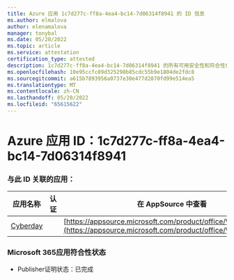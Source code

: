 ```yaml
---
title: Azure 应用 1c7d277c-ff8a-4ea4-bc14-7d06314f8941 的 ID 信息
ms.author: elmalova
author: elenamalova
manager: tonybal
ms.date: 05/20/2022
ms.topic: article
ms.service: attestation
certification_type: attested
description: 1c7d277c-ff8a-4ea4-bc14-7d06314f8941 的所有可用安全性和符合性信息信息。
ms.openlocfilehash: 10e95ccfc89d325298b85cdc55b9e1804de2fdc8
ms.sourcegitcommit: a615b7893956a0737e30e477d2870fd99e514ea5
ms.translationtype: MT
ms.contentlocale: zh-CN
ms.lasthandoff: 05/20/2022
ms.locfileid: "65615622"
---
```

# <a name="azure-app-id-1c7d277c-ff8a-4ea4-bc14-7d06314f8941"></a>Azure 应用 ID：1c7d277c-ff8a-4ea4-bc14-7d06314f8941


### <a name="apps-associated-with-this-id"></a>与此 ID 关联的应用：
| **应用名称** | **认证** | **在 AppSource 中查看** |
|--------------|---------------|-----------------------|
| [Cyberday](../forward/WA200001774.md) |  | [https://appsource.microsoft.com/product/office/WA200001774](https://appsource.microsoft.com/product/office/WA200001774) |

### <a name="microsoft-365-app-compliance-status"></a>Microsoft 365应用符合性状态
- Publisher证明状态：已完成
